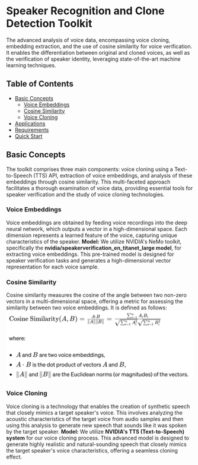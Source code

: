 # Speaker Recognition and Clone Detection Toolkit

The advanced analysis of voice data, encompassing voice cloning, embedding extraction, and the use of cosine similarity for voice verification. 
It enables the differentiation between original and cloned voices, as well as the verification of speaker identity, leveraging state-of-the-art machine learning techniques.

## Table of Contents
- [Basic Concepts](#basic-concepts)
  - [Voice Embeddings](#voice-embeddings)
  - [Cosine Similarity](#cosine-similarity)
  - [Voice Cloning](#voice-clonning)
- [Applications](#applications)
- [Requirements](#requirements)
- [Quick Start](#quick-start)

## Basic Concepts
The toolkit comprises three main components: voice cloning using a Text-to-Speech (TTS) API, extraction of voice embeddings, and analysis of these embeddings through cosine similarity. 
This multi-faceted approach facilitates a thorough examination of voice data, providing essential tools for speaker verification and the study of voice cloning technologies.
### Voice Embeddings
Voice embeddings are obtained by feeding voice recordings into the deep neural network, which outputs a vector in a high-dimensional space. Each dimension represents a learned feature of the voice, capturing unique characteristics of the speaker.
**Model:** We utilize NVIDIA's NeMo toolkit, specifically the **nvidia/speakerverification_en_titanet_large model**, for extracting voice embeddings. This pre-trained model is designed for speaker verification tasks and generates a high-dimensional vector representation for each voice sample.
### Cosine Similarity
Cosine similarity measures the cosine of the angle between two non-zero vectors in a multi-dimensional space, offering a metric for assessing the similarity between two voice embeddings. It is defined as follows:
![Cosine Similiraty](Cosine_Sim.png "Cosine Similiraty")
### Voice Cloning
Voice cloning is a technology that enables the creation of synthetic speech that closely mimics a target speaker's voice. This involves analyzing the acoustic characteristics of the target voice from audio samples and then using this analysis to generate new speech that sounds like it was spoken by the target speaker.
**Model:** We utilize **NVIDIA's TTS (Text-to-Speech) system** for our voice cloning process. This advanced model is designed to generate highly realistic and natural-sounding speech that closely mimics the target speaker's voice characteristics, offering a seamless cloning effect.


